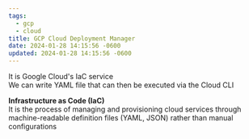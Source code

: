 ```yaml
---
tags:
  - gcp
  - cloud
title: GCP Cloud Deployment Manager
date: 2024-01-28 14:15:56 -0600
updated: 2024-01-28 14:15:56 -0600
---
```


It is Google Cloud's IaC service  
We can write YAML file that can then be executed via the Cloud CLI

**Infrastructure as Code (IaC)**  
It is the process of managing and provisioning cloud services through machine-readable definition files (YAML, JSON) rather than manual configurations
